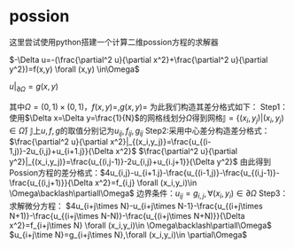 # possion
这里尝试使用python搭建一个计算二维possion方程的求解器

$-\Delta u=-(\frac{\partial^2 u}{\partial x^2}+\frac{\partial^2 u}{\partial y^2})=f(x,y) \forall (x,y) \in\Omega$

$u|_{\partial\Omega}=g(x,y)$

其中$\Omega =(0,1)\times(0,1)$，$f(x,y)=,g(x,y)=$
为此我们构造其差分格式如下：
Step1：使用$\Delta x=\Delta y=\frac{1}{N}$的网格线划分$\Omega$得到网格$\mathbb{J}=\{(x_i,y_j)|(x_i,y_j)\in\bar{\Omega}\}$
    $\mathbb{J}$上$u,f,g$的取值分别记为$u_{ij},f_{ij},g_{ij}$
Step2:采用中心差分构造差分格式：
    $\frac{\partial^2 u}{\partial x^2}|_{(x_i,y_j)}=\frac{u_{(i-1,j)}-2u_{i,j}+u_{i+1.j}}{\Delta x^2}$
    $\frac{\partial^2 u}{\partial y^2}|_{(x_i,y_j)}=\frac{u_{(i,j-1)}-2u_{i,j}+u_{i.j+1}}{\Delta y^2}$
    由此得到Possion方程的差分格式：$4u_{i,j}-u_{i+1.j}-\frac{u_{(i-1,j)}-\frac{u_{(i,j-1)}-\frac{u_{(i,j+1)}}{\Delta x^2}=f_{i,j} \forall (x_i,y_i)\in \Omega\backlash\partiall\Omega$
    边界条件：$u_{ij}=g_{i,j},\forall (x_i,y_i)\in \partial\Omega$
Step3：求解微分方程： 
    $4u_{i+j\times N}-u_{i+j\times N-1}-\frac{u_{(i+j\times N+1)}-\frac{u_{(i+j\times N-N)}-\frac{u_{(i+j\times N+N)}}{\Delta x^2}=f_{i+j\times N} \forall (x_i,y_i)\in \Omega\backlash\partiall\Omega$
    $u_{i+j\time N}=g_{i+j\times N},\forall (x_i,y_i)\in \partial\Omega$
